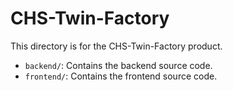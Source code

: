 # CHS-Twin-Factory

This directory is for the CHS-Twin-Factory product.

- `backend/`: Contains the backend source code.
- `frontend/`: Contains the frontend source code.
